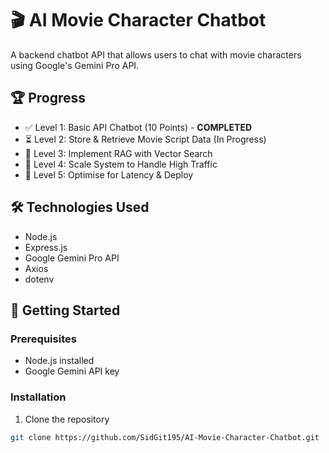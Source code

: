 # 🎬 AI Movie Character Chatbot

A backend chatbot API that allows users to chat with movie characters using Google's Gemini Pro API.

## 🏆 Progress
- ✅ Level 1: Basic API Chatbot (10 Points) - **COMPLETED**
- ⏳ Level 2: Store & Retrieve Movie Script Data (In Progress)
- 📝 Level 3: Implement RAG with Vector Search
- 📝 Level 4: Scale System to Handle High Traffic
- 📝 Level 5: Optimise for Latency & Deploy

## 🛠️ Technologies Used
- Node.js
- Express.js
- Google Gemini Pro API
- Axios
- dotenv

## 🚀 Getting Started

### Prerequisites
- Node.js installed
- Google Gemini API key

### Installation
1. Clone the repository
```bash
git clone https://github.com/SidGit195/AI-Movie-Character-Chatbot.git
```